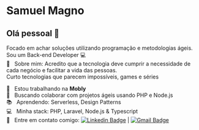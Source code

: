 <!--
# Samuel Magno
## Hi there 👋
-->
<!--
**SamuelMagno/SamuelMagno** is a ✨ _special_ ✨ repository because its `README.md` (this file) appears on your GitHub profile.
Here are some ideas to get you started:
- 🔭 I’m currently working on ...
- 🌱 I’m currently learning ...
- 👯 I’m looking to collaborate on ...
- 🤔 I’m looking for help with ...
- 💬 Ask me about ...
- 📫 How to reach me: ...
- 😄 Pronouns: ...
- ⚡ Fun fact: ...
-->

# Samuel Magno

## Olá pessoal 👋
Focado em achar soluções utilizando programação e metodologias ágeis.
<br/> Sou um Back-end Developer :computer:
 <br/>💬  &nbsp; Sobre mim:
 Acredito que a tecnologia deve cumprir a necessidade de cada negócio e facilitar a vida das pessoas.
 <br/> Curto tecnologias que parecem impossíveis, games e séries

 :rocket:  &nbsp; Estou trabalhando na **Mobly**
 <br/> :pencil: &nbsp; Buscando colaborar com projetos ágeis usando PHP e Node.js
 <br/> :books: &nbsp; Aprendendo: Serverless, Design Patterns
 <br/> :computer: &nbsp; Minha stack: PHP, Laravel, Node.js & Typescript
 <br/> :email: &nbsp; Entre em contato comigo: [![Linkedin Badge](https://img.shields.io/badge/-SamuelMagno-blue?style=for-the-badge&logo=Linkedin&logoColor=white&link=https://www.linkedin.com/in/samuel-ribeiro-tavares-farias-magno-664763140/)](https://www.linkedin.com/in/samuel-ribeiro-tavares-farias-magno-664763140/) 
| 
[![Gmail Badge](https://img.shields.io/badge/-samuelrtfmagno@gmail.com-c14438?style=for-the-badge&logo=Gmail&logoColor=white&link=mailto:samuelrtfmagno@gmail.com)](mailto:samuelrtfmagno@gmail.com)
